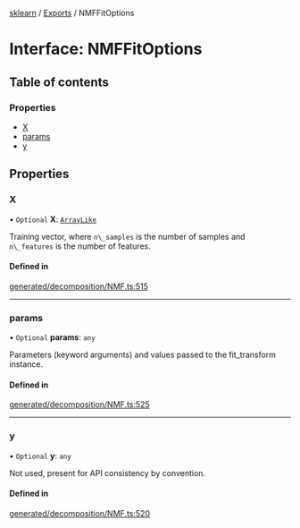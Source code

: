 [sklearn](../readme.md) / [Exports](../modules.md) / NMFFitOptions

# Interface: NMFFitOptions

## Table of contents

### Properties

- [X](NMFFitOptions.md#x)
- [params](NMFFitOptions.md#params)
- [y](NMFFitOptions.md#y)

## Properties

### X

• `Optional` **X**: [`ArrayLike`](../modules.md#arraylike)

Training vector, where `n\_samples` is the number of samples and `n\_features` is the number of features.

#### Defined in

[generated/decomposition/NMF.ts:515](https://github.com/transitive-bullshit/scikit-learn-ts/blob/367336a/packages/sklearn/src/generated/decomposition/NMF.ts#L515)

___

### params

• `Optional` **params**: `any`

Parameters (keyword arguments) and values passed to the fit\_transform instance.

#### Defined in

[generated/decomposition/NMF.ts:525](https://github.com/transitive-bullshit/scikit-learn-ts/blob/367336a/packages/sklearn/src/generated/decomposition/NMF.ts#L525)

___

### y

• `Optional` **y**: `any`

Not used, present for API consistency by convention.

#### Defined in

[generated/decomposition/NMF.ts:520](https://github.com/transitive-bullshit/scikit-learn-ts/blob/367336a/packages/sklearn/src/generated/decomposition/NMF.ts#L520)
